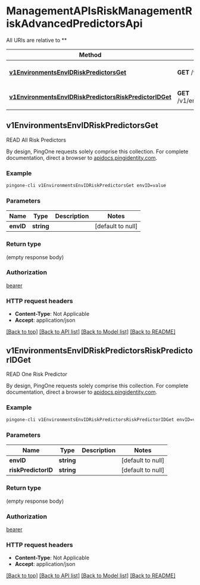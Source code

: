 # ManagementAPIsRiskManagementRiskAdvancedPredictorsApi

All URIs are relative to **

Method | HTTP request | Description
------------- | ------------- | -------------
[**v1EnvironmentsEnvIDRiskPredictorsGet**](ManagementAPIsRiskManagementRiskAdvancedPredictorsApi.md#v1EnvironmentsEnvIDRiskPredictorsGet) | **GET** /v1/environments/{envID}/riskPredictors | READ All Risk Predictors
[**v1EnvironmentsEnvIDRiskPredictorsRiskPredictorIDGet**](ManagementAPIsRiskManagementRiskAdvancedPredictorsApi.md#v1EnvironmentsEnvIDRiskPredictorsRiskPredictorIDGet) | **GET** /v1/environments/{envID}/riskPredictors/{riskPredictorID} | READ One Risk Predictor



## v1EnvironmentsEnvIDRiskPredictorsGet

READ All Risk Predictors

By design, PingOne requests solely comprise this collection. For complete documentation, direct a browser to <a href='https://apidocs.pingidentity.com/pingone/platform/v1/api/'>apidocs.pingidentity.com</a>.

### Example

```bash
pingone-cli v1EnvironmentsEnvIDRiskPredictorsGet envID=value
```

### Parameters


Name | Type | Description  | Notes
------------- | ------------- | ------------- | -------------
 **envID** | **string** |  | [default to null]

### Return type

(empty response body)

### Authorization

[bearer](../README.md#bearer)

### HTTP request headers

- **Content-Type**: Not Applicable
- **Accept**: application/json

[[Back to top]](#) [[Back to API list]](../README.md#documentation-for-api-endpoints) [[Back to Model list]](../README.md#documentation-for-models) [[Back to README]](../README.md)


## v1EnvironmentsEnvIDRiskPredictorsRiskPredictorIDGet

READ One Risk Predictor

By design, PingOne requests solely comprise this collection. For complete documentation, direct a browser to <a href='https://apidocs.pingidentity.com/pingone/platform/v1/api/'>apidocs.pingidentity.com</a>.

### Example

```bash
pingone-cli v1EnvironmentsEnvIDRiskPredictorsRiskPredictorIDGet envID=value riskPredictorID=value
```

### Parameters


Name | Type | Description  | Notes
------------- | ------------- | ------------- | -------------
 **envID** | **string** |  | [default to null]
 **riskPredictorID** | **string** |  | [default to null]

### Return type

(empty response body)

### Authorization

[bearer](../README.md#bearer)

### HTTP request headers

- **Content-Type**: Not Applicable
- **Accept**: application/json

[[Back to top]](#) [[Back to API list]](../README.md#documentation-for-api-endpoints) [[Back to Model list]](../README.md#documentation-for-models) [[Back to README]](../README.md)

